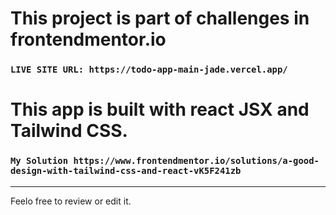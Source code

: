 # This project is part of challenges in frontendmentor.io

### `LIVE SITE URL: https://todo-app-main-jade.vercel.app/`

# This app is built with react JSX and Tailwind CSS.

### `My Solution https://www.frontendmentor.io/solutions/a-good-design-with-tailwind-css-and-react-vK5F241zb `

---

Feelo free to review or edit it.
